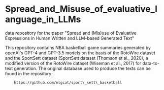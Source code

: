 # Spread_and_Misuse_of_evaluative_language_in_LLMs
data repository for the paper "Spread and (Mis)use of Evaluative Expressions in Human Written and LLM-based Generated Text"



This repository contains NBA basketball game summaries generated by openAI's GPT-4 and GPT-3.5 models
on the basis of the RotoWire dataset and the SportSett dataset (SportSett dataset (Thomson et al., 2020), 
a modified version of the RotoWire dataset (Wiseman et al., 2017) for data-to-text generation.
The original database used to produce the texts can be found in the repository:

        https://github.com/nlgcat/sport\_sett\_basketball

